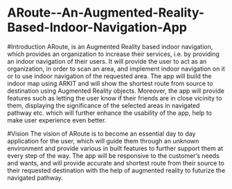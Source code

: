 # ARoute--An-Augmented-Reality-Based-Indoor-Navigation-App

#Introduction
ARoute, is an Augmented Reality based indoor navigation, which provides an organization to increase their services, i.e. by providing an indoor navigation of their users. It will provide the user to act as an organization, in order to scan an area, and implement indoor navigation on it or to use indoor navigation of the requested area. The app will build the indoor map using ARKIT and will show the shortest route from source to destination using Augmented Reality objects.
Moreover, the app will provide features such as letting the user know if their friends are in close vicinity to them, displaying the significance of the selected areas in navigated pathway etc. which will further enhance the usability of the app, help to make user experience even better. 

#Vision
The vision of ARoute is to become an essential day to day application for the user, which will guide them through an unknown environment and provide various in built features to further support them at every step of the way. The app will be responsive to the customer’s needs and wants, and will provide accurate and shortest route from their source to their requested destination with the help of augmented reality to futurize the navigated pathway.

